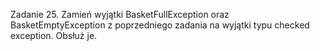 Zadanie 25.
Zamień wyjątki BasketFullException oraz BasketEmptyException z poprzedniego zadania na wyjątki typu checked exception.
Obsłuż je.